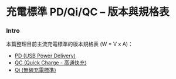 # 充電標準 PD/Qi/QC – 版本與規格表

### Intro

本篇整理目前主流充電標準的版本規格表 (W = V x A)：

* [PD (USB Power Delivery)](https://zh.wikipedia.org/wiki/USB\_Power\_Delivery#%E7%89%88%E6%9C%AC)
* [QC (Quick Charge - 高通快充)](https://zh.wikipedia.org/zh-hant/%E9%AB%98%E9%80%9A%E5%BF%AB%E5%85%85#%E7%89%88%E6%9C%AC)
* [Qi (無線充電標準)](https://en.wikipedia.org/wiki/Qi\_\(standard\)#Version\_history)
